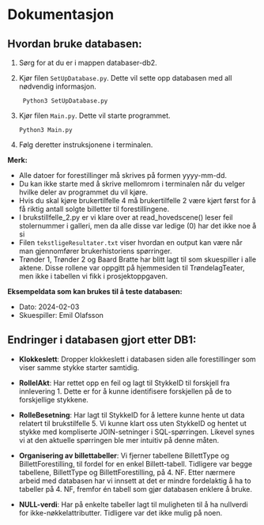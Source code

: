 # Dokumentasjon

## Hvordan bruke databasen:

1. Sørg for at du er i mappen databaser-db2.
2. Kjør filen `SetUpDatabase.py`. Dette vil sette opp databasen med all nødvendig informasjon.

   ```
    Python3 SetUpDatabase.py
   ```

3. Kjør filen `Main.py`. Dette vil starte programmet.

   ```
   Python3 Main.py
   ```

4. Følg deretter instruksjonene i terminalen.


**Merk:**

- Alle datoer for forestillinger må skrives på formen yyyy-mm-dd.
- Du kan ikke starte med å skrive mellomrom i terminalen når du velger hvilke deler av programmet du vil kjøre.
- Hvis du skal kjøre brukertilfelle 4 må brukertilfelle 2 være kjørt først for å få riktig antall solgte billetter til forestillingene.
- I brukstillfelle_2.py er vi klare over at read_hovedscene() leser feil stolernummer i galleri, men da alle disse var ledige (0) har det ikke noe å si
- Filen `tekstligeResultater.txt` viser hvordan en output kan være når man gjennomfører brukerhistoriens spørringer.
- Trønder 1, Trønder 2 og Baard Bratte har blitt lagt til som skuespiller i alle aktene. Disse rollene var oppgitt på hjemmesiden til TrøndelagTeater, men ikke i tabellen vi fikk i prosjektoppgaven.

**Eksempeldata som kan brukes til å teste databasen:**
- Dato: 2024-02-03
- Skuespiller: Emil Olafsson

## Endringer i databasen gjort etter DB1:

- **Klokkeslett**: Dropper klokkeslett i databasen siden alle forestillinger som viser samme stykke starter samtidig.

- **RolleIAkt**: Har rettet opp en feil og lagt til StykkeID til forskjell fra innlevering 1. Dette er for å kunne identifisere forskjellen på de to forskjellige stykkene.

- **RolleBesetning**: Har lagt til StykkeID for å lettere kunne hente ut data relatert til brukstilfelle 5. Vi kunne klart oss uten StykkeID og hentet ut stykke med kompliserte JOIN-setninger i SQL-spørringen. Likevel synes vi at den aktuelle spørringen ble mer intuitiv på denne måten.

- **Organisering av billettabeller**: Vi fjerner tabellene BillettType og BillettForestilling, til fordel for en enkel Billett-tabell. Tidligere var begge tabellene, BillettType og BillettForestilling, på 4. NF. Etter nærmere arbeid med databasen har vi innsett at det er mindre fordelaktig å ha to tabeller på 4. NF, fremfor én tabell som gjør databasen enklere å bruke.

- **NULL-verdi**: Har på enkelte tabeller lagt til muligheten til å ha nullverdi for ikke-nøkkelattributter. Tidligere var det ikke mulig på noen.

